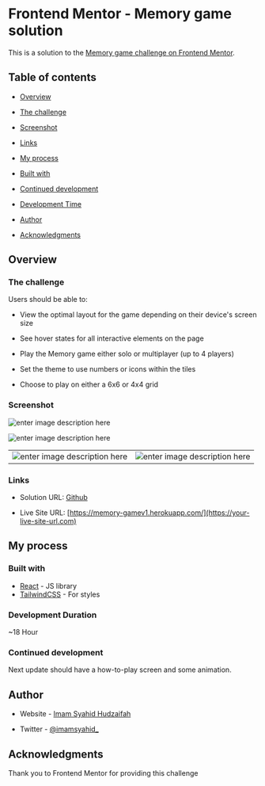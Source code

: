 
# Frontend Mentor - Memory game solution

  

This is a solution to the [Memory game challenge on Frontend Mentor](https://www.frontendmentor.io/challenges/memory-game-vse4WFPvM). 
  

## Table of contents

  

-  [Overview](#overview)

-  [The challenge](#the-challenge)

-  [Screenshot](#screenshot)

-  [Links](#links)

-  [My process](#my-process)

-  [Built with](#built-with)

-  [Continued development](#continued-development)

-  [Development Time](#development-duration)

-  [Author](#author)

-  [Acknowledgments](#acknowledgments)
  

## Overview

  

### The challenge

  

Users should be able to:

  

- View the optimal layout for the game depending on their device's screen size

- See hover states for all interactive elements on the page

- Play the Memory game either solo or multiplayer (up to 4 players)

- Set the theme to use numbers or icons within the tiles

- Choose to play on either a 6x6 or 4x4 grid

  

### Screenshot

  
![enter image description here](https://i.ibb.co/NWsLypY/main-desktop.png)

![enter image description here](https://i.ibb.co/WnTQ9by/play-desktop.png)

||  |
|--|--|
| ![enter image description here](https://i.ibb.co/XbtCLSf/main-mobile.png) | ![enter image description here](https://i.ibb.co/2cjJ94Y/result-mobile.png) | 

### Links 

- Solution URL: [Github](https://github.com/unoflavora/memory-game)

- Live Site URL: [https://memory-gamev1.herokuapp.com/](https://your-live-site-url.com)

  

## My process

  

### Built with

  


-  [React](https://reactjs.org/) - JS library
-  [TailwindCSS](https://tailwindcss.com/) - For styles

  
### Development Duration
~18 Hour

### Continued development

Next update should have a how-to-play screen and some animation.  

## Author

  

- Website - [Imam Syahid Hudzaifah](https://imamsyahid.diktus.id)


- Twitter - [@imamsyahid_](https://www.twitter.com/imamsyahid_)

  

## Acknowledgments

  

Thank you to Frontend Mentor for providing this challenge
  
